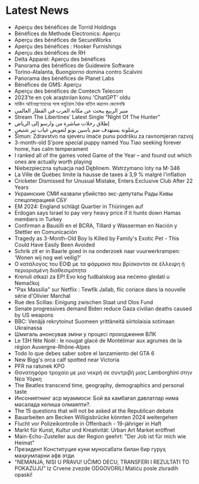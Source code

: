 # Latest News
-  Aperçu des bénéfices de Torrid Holdings
-  Bénéfices de Methode Electronics: Aperçu
-  Aperçu des bénéfices de SecureWorks
-  Aperçu des bénéfices : Hooker Furnishings
-  Aperçu des bénéfices de RH
-  Delta Apparel: Aperçu des bénéfices
-  Panorama des bénéfices de Guidewire Software
-  Torino-Atalanta, Buongiorno domina contro Scalvini
-  Panorama des bénéfices de Planet Labs
-  Bénéfices de GMS: Aperçu
-  Aperçu des bénéfices de Comtech Telecom
-  2023'te en çok araştırılan konu 'ChatGPT' oldu
-  মার্কিন আইনপ্রণেতাদের সঙ্গে ভার্চ্যুয়াল বৈঠক বাতিল করলেন জেলেনস্কি
-  منير الربيع يبحث عن مكانة العرب في القطار العالمي
-  Stream The Libertines’ Latest Single “Night Of The Hunter”
-  إطلاق رحلات مباشرة من وارسو إلى الرياض
-  برشلونة يستهدف ضم ياسين بونو لتعويض غياب تير شتيغن
-  Šimun: Zdravstvo na sjeveru imaće punu podršku za ravnomjeran razvoj
-  3-month-old S'pore special puppy named You Tiao seeking forever home, has calm temperament
-  I ranked all of the games voted Game of the Year – and found out which ones are actually worth playing
-  Niebezpieczna sytuacja nad Dęblinem. Wstrzymano loty na M-346
-  La Ville de Québec limite la hausse de taxes à 3,9 % malgré l'inflation
-  Cricketer Dismissed for Unusual Mistake, Enters Exclusive Club After 22 Years
-  Украинские СМИ назвали убийство экс-депутаты Рады Кивы спецоперацией СБУ
-  EM 2024: England schlägt Quartier in Thüringen auf
-  Erdogan says Israel to pay very heavy price if it hunts down Hamas members in Turkey
-  Confirman a Bausilli en el BCRA, Tillard y Wasserman en Nación y Stettler en Comunicación
-  Tragedy as 3-Month-Old Boy Is Killed by Family's Exotic Pet - This Could Have Easily Been Avoided
-  Schrik zit er in Baarle goed in na onderzoek naar vuurwerkrampen: ‘Wonen wij nog wel veilig?’
-  Ο κατάλογος του ΕΟΦ με τα φάρμακα που βρίσκονται σε έλλειψη ή περιορισμένη διαθεσιμότητα
-  Krenuli otkazi za EP! Evo kog fudbalskog asa nećemo gledati u Nemačkoj
-  "Pax Massilia" sur Netflix : Tewfik Jallab, flic coriace dans la nouvelle série d'Olivier Marchal
-  Rue des Scillas: Einigung zwischen Staat und Olos Fund
-  Senate progressives demand Biden reduce Gaza civilian deaths caused by US weapons
-  BBC: Venäjä rekrytoinut Suomeen yrittäneitä siirtolaisia sotimaan Ukrainassa
-  Шмигаль анонсував зміни у процесі проходження ВЛК
-  Le 13H fête Noël : le nougat glacé de Montélimar aux agrumes de la région Auvergne-Rhône-Alpes
-  Todo lo que debes saber sobre el lanzamiento del GTA 6
-  New Bigg's orca calf spotted near Victoria
-  PFR na ratunek KPO
-  Θανατηφόρο τροχαίο με μια νεκρή σε συντριβή μιας Lamborghini στην Νέα Υόρκη
-  The Beatles transcend time, geography, demographics and personal taste
-  Инсониятнинг аср муаммоси: Бой ва камбағал давлатлар нима масалада келиша олмаяпти?.
-  The 15 questions that will not be asked at the Republican debate
-  Bauarbeiten am Becken Willigisbrücke könnten 2024 weitergehen
-  Flucht vor Polizeikontrolle in Offenbach - 19-jähriger in Haft
-  Markt für Kunst, Kultur und Kreativität: Urban Art Market eröffnet
-  Main-Echo-Zusteller aus der Region geehrt: "Der Job ist für mich wie Heimat"
-  Президент Конституция куни муносабати билан бир гуруҳ маҳкумларни афв этди.
-  "NEMANJA, NISI U PRAVU! UČIMO DECU, TRANSFERI I REZULTATI TO POKAZUJU" Iz Crvene zvezde ODGOVORILI Matiću posle zluradih opaski!
